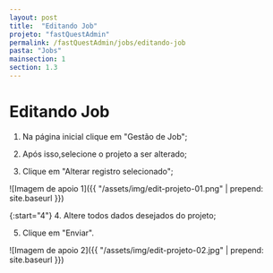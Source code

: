 ```yaml
---
layout: post
title:  "Editando Job"
projeto: "fastQuestAdmin"
permalink: /fastQuestAdmin/jobs/editando-job
pasta: "Jobs"
mainsection: 1
section: 1.3
---
```

# Editando Job
1. Na página inicial clique em "Gestão de Job";

2. Após isso,selecione o projeto a ser alterado;

3. Clique em "Alterar registro selecionado";

![Imagem de apoio 1]({{ "/assets/img/edit-projeto-01.png" | prepend: site.baseurl }})

{:start="4"}
4. Altere todos dados desejados do projeto;

5. Clique em "Enviar".

![Imagem de apoio 2]({{ "/assets/img/edit-projeto-02.jpg" | prepend: site.baseurl }})
